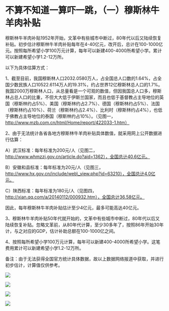 # 不算不知道一算吓一跳，（一）穆斯林牛羊肉补贴



穆斯林牛羊肉补贴1952年开始，文革中有些城市中断过，80年代以后又陆续恢复补贴。初步估计穆斯林牛羊肉补贴每年在4-40亿元，改开后，总计在100-1000亿元。按照每所希望小学100万元计算，每年可以新建400-4000所希望小学。累计可以新建希望小学1.2-12万所。



以下为具体估算方式：  

1、截至目前，我国穆斯林人口2032.0580万人，占全国总人口数的1.64%，占全国少数民族人口10522.6114万人的19.31%，约占世界12亿穆斯林总人口的1.7%。我国2000万穆斯林人口，从总量看是一个可观的数值，但因我国总人口多，穆斯林占总人口的比重，不但大大低于伊斯兰国家，而且也低于基督教占主导地位的英国（穆斯林约占5%）、美国（穆斯林约占2.7%）、德国（穆斯林约占5%）、法国（穆斯林约占10%）、荷兰（穆斯林约占2.4%）、比利时（穆斯林约占4%），也低于佛教占主导地位的泰国（穆斯林约占10%）。（见图一，http://www.mzb.com.cn/html/Home/report/422033-1.htm）  

2、由于无法统计各省各地方穆斯林牛羊肉补贴具体数值，就采用网上公开数据进行估算：



A）武汉标准：每年标准为200元/人（见图二，http://www.whmzzj.gov.cn/article.do?aid=1362），全国总计40.6亿元。  

B）安徽和县标准：每年标准为20元/人（见图三，http://www.hx.gov.cn/include/web\_view.php?id=63210），全国总计4.0亿元。  

C）陕西标准：每年标准为180元/人（见图四，http://xian.qq.com/a/20140112/000932.htm），全国总计36.58亿元。  

因此，每年穆斯林牛羊肉补贴估计至少4亿元，最多可能高达40亿元。  

3、穆斯林牛羊肉补贴50年代就开始的，文革中有些城市中断过，80年代以后又陆续恢复补贴。忽略文革前，从80年代计算，至少30多年了，按照86年开始30年计，与之对应的GDP，估计补助总额在100-1000亿之间。  

4、按照每所希望小学100万元计算，每年可以新建400-4000所希望小学。这笔费用累计可以新建希望小学1.2-12万所。  

备注：由于无法获得全国官方统计具体数据，故以上数据网络报道中获取，并进行初步估计，计算值仅供参考。



![](https://ww4.sinaimg.cn/large/006yOn3Fgw1fa37h0l8yqj30h90ln0xt.jpg)



![](https://ww1.sinaimg.cn/large/006yOn3Fgw1fa37h5tg0wj30hs0hd770.jpg)



![](https://ww1.sinaimg.cn/large/006yOn3Fgw1fa37ha61vij30hs0deach.jpg)



![](https://ww2.sinaimg.cn/large/006yOn3Fgw1fa37h2ty34j30hs0dc0ur.jpg)​​​​